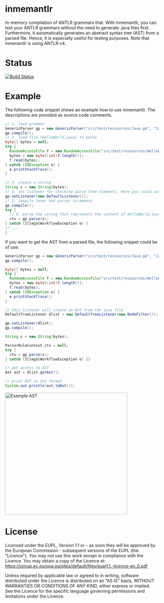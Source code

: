 # inmemantlr
In-memory compilation of ANTLR grammars that. With inmemantlr, you can test your
ANTLR grammars without the need to generate .java files first. Furthermore, it automatically generates an abstract syntax tree (AST) from a parsed file. Hence, it is especially useful for testing purposes. Note that inmenantlr is using ANTLR v4.

# Status
[![Build Status](https://travis-ci.org/julianthome/inmemantlr.svg?branch=master)](https://travis-ci.org/julianthome/inmemantlr.svg?branch=master)

# Example

The following code snippet shows an example how to use inmemantlr. The descriptions are provided as source code comments.

``` java
// 1. load grammar
GenericParser gp = new GenericParser("src/test/ressources/Java.g4", "Java");
gp.compile();
// 2. load file (HelloWorld.java) to parse
byte[] bytes = null;
try {
  RandomAccessFile f = new RandomAccessFile("src/test/ressources/HelloWorld.java", "r");
  bytes = new byte[(int)f.length()];
  f.read(bytes);
} catch (IOException e) {
  e.printStackTrace();
}

// 3. create a string
String s = new String(bytes);
// 4. set listener for checking parse tree elements. Here you could use any ParseTreeListener implementation.
gp.setListener(new DefaultListener());
// 5. compile lexer and parser in-memory
gp.compile();
try {
  // 6. parse the string that represents the content of HelloWorld.java
  ctx = gp.parse(s);
} catch (IllegalWorkflowException e) {
// ...
}
```

If you want to get the AST from a parsed file, the following snippet could be of use:

``` java
GenericParser gp = new GenericParser("src/test/ressources/Java.g4", "Java");
gp.compile();

byte[] bytes = null;
try {
  RandomAccessFile f = new RandomAccessFile("src/test/ressources/HelloWorld.java", "r");
  bytes = new byte[(int)f.length()];
  f.read(bytes);
} catch (IOException e) {
  e.printStackTrace();
}

// this listener will create an AST from the java file
DefaultTreeListener dlist = new DefaultTreeListener(new NodeFilter());

gp.setListener(dlist);
gp.compile();

String s = new String(bytes);

ParserRuleContext ctx = null;
try {
  ctx = gp.parse(s);
} catch (IllegalWorkflowException e) {}

// get access to AST
Ast ast = dlist.getAst();

// print AST in dot format
System.out.println(ast.toDot());
```

<img src="https://github.com/julianthome/inmemantlr/tree/master/images/ast.svg" alt="Example AST" width="400px" align="middle">


# License
Licensed under the EUPL, Version 1.1 or – as soon they will be approved by the European Commission - subsequent versions of the EUPL (the "Licence"); You may not use this work except in compliance with the Licence. You may obtain a copy of the Licence at: https://joinup.ec.europa.eu/sites/default/files/eupl1.1.-licence-en_0.pdf

Unless required by applicable law or agreed to in writing, software distributed under the Licence is distributed on an "AS IS" basis, WITHOUT WARRANTIES OR CONDITIONS OF ANY KIND, either express or implied. See the Licence for the specific language governing permissions and limitations under the Licence.
